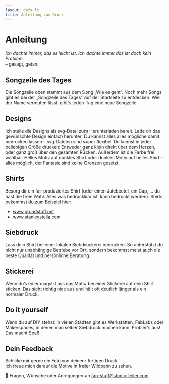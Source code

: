 ```yaml
---
layout: default
title: Anleitung zum Druck
---
```


# Anleitung

_Ich dachte immer, das es leicht ist. Ich dachte immer das ist doch kein Problem._  
– gesagt, getan.

## Songzeile des Tages

Die Songzeile oben stammt aus dem Song „Wie es geht“. Noch mehr Songs gibt es bei der „Songzeile des Tages“ auf der Startseite zu entdecken. Wie der Name vermuten lässt, gibt's jeden Tag eine neue Songzeile.

## Designs

Ich stelle die Designs als svg-Datei zum Herunterladen bereit. Lade dir das
gewünschte Design einfach herunter. Du kannst alles alles mögliche damit bedrucken lassen – svg-Dateien sind super flexibel. Du
kannst in jeder beliebigen Größe drucken: Entweder ganz klein direkt über
dem Herzen, oder ganz groß über den gesamten Rücken. Außerdem ist die Farbe
frei wählbar. Helles Motiv auf dunkles Shirt oder dunkles Motiv auf helles
Shirt – alles möglich, der Fantasie sind keine Grenzen gesetzt.

## Shirts

Besorg dir ein fair produziertes Shirt (oder einen Jutebeutel, ein Cap, ...
du hast die freie Wahl. Alles was bedruckbar ist, kann bedruckt werden).
Shirts bekommst du zum Beispiel hier:

- <a href="https://www.grundstoff.net" target="_blank" rel="noopener">www.grundstoff.net</a>
- <a href="https://stanleystella.com" target="_blank" rel="noopener">www.stanleystella.com</a>

## Siebdruck

Lass dein Shirt bei einer lokalen Siebdruckerei bedrucken. So unterstützt du
nicht nur unabhängige Betriebe vor Ort, sondern bekommst meist auch die
beste Qualität und persönliche Beratung.

## Stickerei

Wenn du’s edler magst: Lass das Motiv bei einer Stickerei auf dein Shirt
sticken. Das sieht richtig nice aus und hält oft deutlich länger als ein
normaler Druck.

## Do it yourself

Wenn du auf DIY stehst: in vielen Städten gibt es Werkstätten, FabLabs oder
Makerspaces, in denen man selber Siebdruck machen kann. Probier's aus! Das
macht Spaß.

## Dein Feedback

Schicke mir gerne ein Foto von deinem fertigen Druck.  
Ich freue mich darauf die Motive in freier Wildbahn zu sehen.

💜 Fragen, Wünsche oder Anregungen an [fan-stuff@studio-feiler.com](mailto:fan-stuff@studio-feiler.com)
